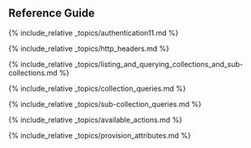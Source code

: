 ## Reference Guide

{% include_relative _topics/authentication11.md %}

{% include_relative _topics/http_headers.md %}

{% include_relative
_topics/listing_and_querying_collections_and_sub-collections.md %}

{% include_relative _topics/collection_queries.md %}

{% include_relative _topics/sub-collection_queries.md %}

{% include_relative _topics/available_actions.md %}

{% include_relative _topics/provision_attributes.md %}
